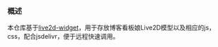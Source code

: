 ### 概述
本仓库基于[live2d-widget](https://github.com/stevenjoezhang/live2d-widget)，用于存放博客看板娘Live2D模型以及相应的js，css，配合jsdelivr，便于远程快速调用。
